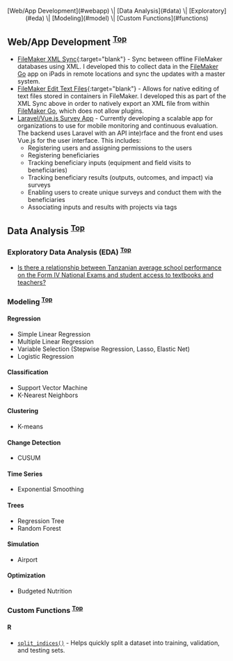 <p align="center">[Web/App Development](#webapp) \| [Data Analysis](#data) \| [Exploratory](#eda) \| [Modeling](#model) \| [Custom Functions](#functions)</p>

## Web/App Development <a name="web"></a> <sup>[Top](#top)</sup>

- [FileMaker XML Sync](https://github.com/jmtritch/FileMaker_XML_Sync){:target="blank"} - Sync between offline FileMaker databases using XML.  I developed this to collect data in the [FileMaker Go](https://www.filemaker.com/products/filemaker-go/) app on iPads in remote locations and sync the updates with a master system.
- [FileMaker Edit Text Files](https://github.com/jmtritch/FileMaker_Edit_Text_Files){:target="blank"} - Allows for native editing of text files stored in containers in FileMaker.  I developed this as part of the XML Sync above in order to natively export an XML file from within [FileMaker Go](https://www.filemaker.com/products/filemaker-go/), which does not allow plugins.
- [Laravel/Vue.js Survey App](#) - Currently developing a scalable app for organizations to use for mobile monitoring and continuous evaluation.  The backend uses Laravel with an API inte)rface and the front end uses Vue.js for the user interface.  This includes:
    - Registering users and assigning permissions to the users
    - Registering beneficiaries
    - Tracking beneficiary inputs (equipment and field visits to beneficiaries)
    - Tracking beneficiary results (outputs, outcomes, and impact) via surveys
    - Enabling users to create unique surveys and conduct them with the beneficiaries
    - Associating inputs and results with projects via tags

## Data Analysis <a name="data"></a> <sup>[Top](#top)</sup>

### Exploratory Data Analysis (EDA) <a name="eda"></a> <sup>[Top](#top)</sup>

- [Is there a relationship between Tanzanian average school performance on the Form IV National Exams and student access to textbooks and teachers?](eda/tz_stdnt_tchr_bks)

### Modeling <a name="model"></a> <sup>[Top](#top)</sup>

#### Regression

- Simple Linear Regression
- Multiple Linear Regression
- Variable Selection (Stepwise Regression, Lasso, Elastic Net)
- Logistic Regression

#### Classification

- Support Vector Machine
- K-Nearest Neighbors

#### Clustering

- K-means

#### Change Detection

- CUSUM

#### Time Series

- Exponential Smoothing

#### Trees

- Regression Tree
- Random Forest

#### Simulation

- Airport

#### Optimization

- Budgeted Nutrition

### Custom Functions <a name="functions"></a> <sup>[Top](#top)</sup>

#### R

- [`split_indices()`](functions/split_indices) - Helps quickly split a dataset into training, validation, and testing sets.
